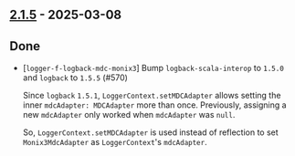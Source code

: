 ## [2.1.5](https://github.com/Kevin-Lee/logger-f/issues?q=is%3Aissue+is%3Aclosed+milestone%3Av2-m1-11) - 2025-03-08

## Done
* [`logger-f-logback-mdc-monix3`] Bump `logback-scala-interop` to `1.5.0` and `logback` to `1.5.5` (#570)

  Since `logback` `1.5.1`, `LoggerContext.setMDCAdapter` allows setting the inner `mdcAdapter: MDCAdapter` more than once. Previously, assigning a new `mdcAdapter` only worked when `mdcAdapter` was `null`.
  
  So, `LoggerContext.setMDCAdapter` is used instead of reflection to set `Monix3MdcAdapter` as `LoggerContext`'s `mdcAdapter`.
